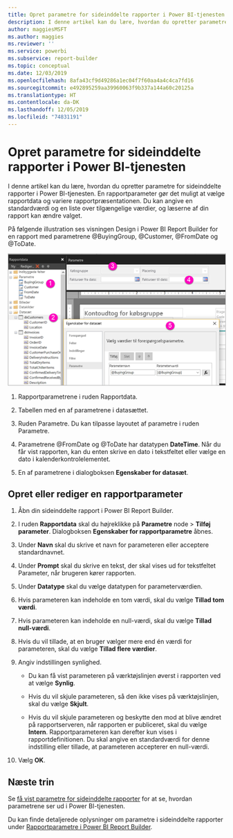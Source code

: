 ```yaml
---
title: Opret parametre for sideinddelte rapporter i Power BI-tjenesten
description: I denne artikel kan du lære, hvordan du opretter parametre for sideinddelte rapporter i Power BI-tjenesten.
author: maggiesMSFT
ms.author: maggies
ms.reviewer: ''
ms.service: powerbi
ms.subservice: report-builder
ms.topic: conceptual
ms.date: 12/03/2019
ms.openlocfilehash: 8afa43cf9d49286a1ec04f7f60aa4a4c4ca7fd16
ms.sourcegitcommit: e492895259aa39960063f9b337a144a60c20125a
ms.translationtype: HT
ms.contentlocale: da-DK
ms.lasthandoff: 12/05/2019
ms.locfileid: "74831191"
---
```

# <a name="create-parameters-for-paginated-reports-in-the-power-bi-service"></a>Opret parametre for sideinddelte rapporter i Power BI-tjenesten

I denne artikel kan du lære, hvordan du opretter parametre for sideinddelte rapporter i Power BI-tjenesten.  En rapportparameter gør det muligt at vælge rapportdata og variere rapportpræsentationen. Du kan angive en standardværdi og en liste over tilgængelige værdier, og læserne af din rapport kan ændre valget.  

På følgende illustration ses visningen Design i Power BI Report Builder for en rapport med parametrene @BuyingGroup, @Customer, @FromDate og @ToDate. 
  
![Parametre i Report Builder](media/paginated-reports-parameters/power-bi-paginated-parameters-report-builder.png)
  
1.  Rapportparametrene i ruden Rapportdata.  
  
2.  Tabellen med en af parametrene i datasættet.  
  
3.  Ruden Parametre. Du kan tilpasse layoutet af parametre i ruden Parametre. 
  
4.  Parametrene @FromDate og @ToDate har datatypen **DateTime**. Når du får vist rapporten, kan du enten skrive en dato i tekstfeltet eller vælge en dato i kalenderkontrolelementet. 

5.  En af parametrene i dialogboksen **Egenskaber for datasæt**.  

  
## <a name="create-or-edit-a-report-parameter"></a>Opret eller rediger en rapportparameter  
  
1.  Åbn din sideinddelte rapport i Power BI Report Builder.

1. I ruden **Rapportdata** skal du højreklikke på **Parametre** node > **Tilføj parameter**. Dialogboksen **Egenskaber for rapportparametre** åbnes.  
  
2.  Under **Navn** skal du skrive et navn for parameteren eller acceptere standardnavnet.  
  
3.  Under **Prompt** skal du skrive en tekst, der skal vises ud for tekstfeltet Parameter, når brugeren kører rapporten.  
  
4.  Under **Datatype** skal du vælge datatypen for parameterværdien.  
  
5.  Hvis parameteren kan indeholde en tom værdi, skal du vælge **Tillad tom værdi**.  
  
6.  Hvis parameteren kan indeholde en null-værdi, skal du vælge **Tillad null-værdi**.  
  
7.  Hvis du vil tillade, at en bruger vælger mere end én værdi for parameteren, skal du vælge **Tillad flere værdier**.  
  
8.  Angiv indstillingen synlighed.  
  
    -   Du kan få vist parameteren på værktøjslinjen øverst i rapporten ved at vælge **Synlig**.  
  
    -   Hvis du vil skjule parameteren, så den ikke vises på værktøjslinjen, skal du vælge **Skjult**.  
  
    -   Hvis du vil skjule parameteren og beskytte den mod at blive ændret på rapportserveren, når rapporten er publiceret, skal du vælge **Intern**. Rapportparameteren kan derefter kun vises i rapportdefinitionen. Du skal angive en standardværdi for denne indstilling eller tillade, at parameteren accepterer en null-værdi.  
  
9. Vælg **OK**. 
  
## <a name="next-steps"></a>Næste trin

Se [få vist parametre for sideinddelte rapporter](consumer/paginated-reports-view-parameters.md) for at se, hvordan parametrene ser ud i Power BI-tjenesten.

Du kan finde detaljerede oplysninger om parametre i sideinddelte rapporter under [Rapportparametre i Power BI Report Builder](report-builder-parameters.md).
